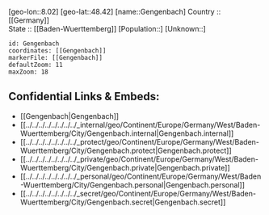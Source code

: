 ﻿---
location: [48.42,8.02] 
mapzoom: [7,12] 
mapmarker: city 
type: City
tags:
- geo/City


SpocWebEntityId: 30410
isDeleted: false
confidential: public

---
[geo-lon::8.02] 
[geo-lat::48.42] 
[name::Gengenbach] 
Country :: [[Germany]]  
State :: [[Baden-Wuerttemberg]] 
[Population::] 
[Unknown::] 


```leaflet
id: Gengenbach
coordinates: [[Gengenbach]] 
markerFile: [[Gengenbach]] 
defaultZoom: 11 
maxZoom: 18
```


## Confidential Links & Embeds: 
- [[Gengenbach|Gengenbach]]  
- [[../../../../../../../../_internal/geo/Continent/Europe/Germany/West/Baden-Wuerttemberg/City/Gengenbach.internal|Gengenbach.internal]] 
- [[../../../../../../../../_protect/geo/Continent/Europe/Germany/West/Baden-Wuerttemberg/City/Gengenbach.protect|Gengenbach.protect]] 
- [[../../../../../../../../_private/geo/Continent/Europe/Germany/West/Baden-Wuerttemberg/City/Gengenbach.private|Gengenbach.private]] 
- [[../../../../../../../../_personal/geo/Continent/Europe/Germany/West/Baden-Wuerttemberg/City/Gengenbach.personal|Gengenbach.personal]] 
- [[../../../../../../../../_secret/geo/Continent/Europe/Germany/West/Baden-Wuerttemberg/City/Gengenbach.secret|Gengenbach.secret]] 
